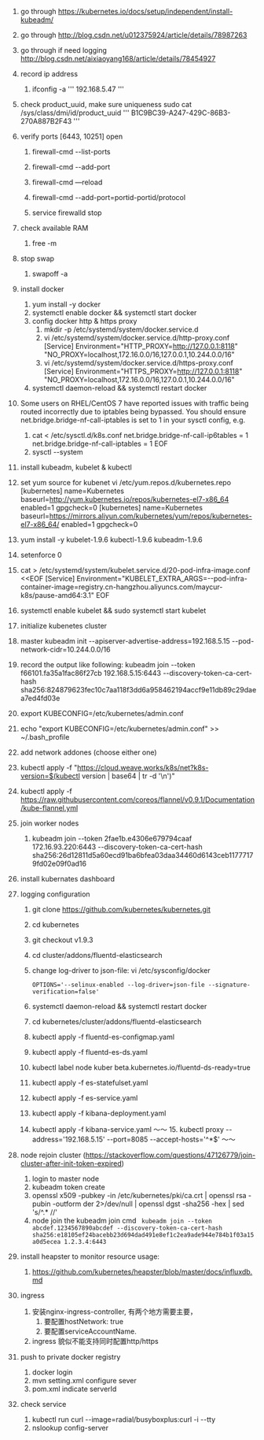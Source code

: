 1. go through https://kubernetes.io/docs/setup/independent/install-kubeadm/
2. go through http://blog.csdn.net/u012375924/article/details/78987263
3. go through if need logging http://blog.csdn.net/aixiaoyang168/article/details/78454927
3. record ip address
   1. ifconfig -a
    '''  192.168.5.47 '''
4. check product_uuid, make sure uniqueness
  sudo cat /sys/class/dmi/id/product_uuid
    '''  B1C9BC39-A247-429C-86B3-270A887B2F43  '''
5. verify ports [6443, 10251] open
   1. firewall-cmd --list-ports
   2. firewall-cmd --add-port
   
   3. firewall-cmd —reload
   4. firewall-cmd --add-port=portid-portid/protocol
   5. service firewalld stop
6. check available RAM
   1. free -m
7. stop swap
   1. swapoff -a
8. install docker
   1. yum install -y docker
   2. systemctl enable docker && systemctl start docker
   3. config docker http & https proxy
      1. mkdir -p /etc/systemd/system/docker.service.d
      2. vi /etc/systemd/system/docker.service.d/http-proxy.conf
      [Service]
      Environment="HTTP_PROXY=http://127.0.0.1:8118" "NO_PROXY=localhost,172.16.0.0/16,127.0.0.1,10.244.0.0/16"
      3. vi /etc/systemd/system/docker.service.d/https-proxy.conf
      [Service]
      Environment="HTTPS_PROXY=http://127.0.0.1:8118" "NO_PROXY=localhost,172.16.0.0/16,127.0.0.1,10.244.0.0/16"
   4. systemctl daemon-reload && systemctl restart docker
9. Some users on RHEL/CentOS 7 have reported issues with traffic being routed incorrectly due to iptables being bypassed. You should ensure net.bridge.bridge-nf-call-iptables is set to 1 in your sysctl config, e.g.
   1. cat <<EOF >  /etc/sysctl.d/k8s.conf
net.bridge.bridge-nf-call-ip6tables = 1
net.bridge.bridge-nf-call-iptables = 1
EOF
   2. sysctl --system
10. install kubeadm, kubelet & kubectl
   1. set yum source for kubenet
   vi /etc/yum.repos.d/kubernetes.repo
   [kubernetes]
   name=Kubernetes
   baseurl=http://yum.kubernetes.io/repos/kubernetes-el7-x86_64
   enabled=1
   gpgcheck=0
   [kubernetes]
   name=Kubernetes
   baseurl=https://mirrors.aliyun.com/kubernetes/yum/repos/kubernetes-el7-x86_64/
   enabled=1
   gpgcheck=0
   2. yum install -y kubelet-1.9.6 kubectl-1.9.6 kubeadm-1.9.6
   3. setenforce 0
   4. cat > /etc/systemd/system/kubelet.service.d/20-pod-infra-image.conf <<EOF
   [Service]
   Environment="KUBELET_EXTRA_ARGS=--pod-infra-container-image=registry.cn-hangzhou.aliyuncs.com/maycur-k8s/pause-amd64:3.1"
   EOF
   
   4. systemctl enable kubelet && sudo systemctl start kubelet
11. initialize kubenetes cluster
   1. master
      kubeadm init --apiserver-advertise-address=192.168.5.15 --pod-network-cidr=10.244.0.0/16
   2. record the output like following:
   kubeadm join --token f66101.fa35a1fac86f27cb 192.168.5.15:6443 --discovery-token-ca-cert-hash sha256:824879623fec10c7aa118f3dd6a958462194accf9e11db89c29daea7ed4fd03e
   3. export KUBECONFIG=/etc/kubernetes/admin.conf
   4. echo "export KUBECONFIG=/etc/kubernetes/admin.conf" >> ~/.bash_profile
12. add network addones (choose either one)
   1. kubectl apply -f "https://cloud.weave.works/k8s/net?k8s-version=$(kubectl version | base64 | tr -d '\n')"
   2. kubectl apply -f https://raw.githubusercontent.com/coreos/flannel/v0.9.1/Documentation/kube-flannel.yml
13. join worker nodes
    1. kubeadm join --token 2fae1b.e4306e679794caaf 172.16.93.220:6443 --discovery-token-ca-cert-hash sha256:26d12811d5a60ecd91ba6bfea03daa34460d6143ceb11777179fd02e09f0ad16
14. install kubernates dashboard
15. logging configuration
    1. git clone https://github.com/kubernetes/kubernetes.git
    2. cd kubernetes
    3. git checkout v1.9.3
    4. cd cluster/addons/fluentd-elasticsearch
    5. change log-driver to json-file: vi /etc/sysconfig/docker  
       
       ` OPTIONS='--selinux-enabled --log-driver=json-file --signature-verification=false' `
    6. systemctl daemon-reload && systemctl restart docker
    7. cd kubernetes/cluster/addons/fluentd-elasticsearch
    8. kubectl apply -f fluentd-es-configmap.yaml
    9. kubectl apply -f fluentd-es-ds.yaml
    10. kubectl label node kuber beta.kubernetes.io/fluentd-ds-ready=true
    11. kubectl apply -f es-statefulset.yaml
    12. kubectl apply -f es-service.yaml 
    13. kubectl apply -f kibana-deployment.yaml
    14. kubectl apply -f kibana-service.yaml
    ～～ 15. kubectl proxy --address='192.168.5.15' --port=8085 --accept-hosts='^*$' ～～
16. node rejoin cluster (https://stackoverflow.com/questions/47126779/join-cluster-after-init-token-expired)
    1. login to master node
    2. kubeadm token create
    3. openssl x509 -pubkey -in /etc/kubernetes/pki/ca.crt | openssl rsa -pubin -outform der 2>/dev/null | openssl dgst -sha256 -hex | sed 's/^.* //'
    4. node join the kubeadm join cmd
    ` kubeadm join --token abcdef.1234567890abcdef --discovery-token-ca-cert-hash sha256:e18105ef24bacebb23d694dad491e8ef1c2ea9ade944e784b1f03a15a0d5ecea 1.2.3.4:6443`
17. install heapster to monitor resource usage:
    1. https://github.com/kubernetes/heapster/blob/master/docs/influxdb.md

18. ingress
    1. 安装nginx-ingress-controller, 有两个地方需要主要， 
       1. 要配置hostNetwork: true
       2. 要配置serviceAccountName.
    2. ingress 貌似不能支持同时配置http/https
19. push to private docker registry
    1. docker login
    2. mvn setting.xml configure sever
    3. pom.xml indicate serverId
20. check service
    1. kubectl run curl --image=radial/busyboxplus:curl -i --tty
    2. nslookup config-server
